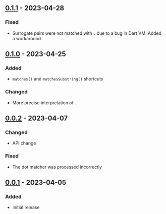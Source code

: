 ## [0.1.1] - 2023-04-28
### Fixed
- Surrogate pairs were not matched with `.` due to a bug in Dart VM. Added a workaround

## [0.1.0] - 2023-04-25
### Added
- `matches()` and `matchesSubstring()` shortcuts

### Changed
- More precise interpretation of `.`

## [0.0.2] - 2023-04-07
### Changed
- API change

### Fixed
- The dot matcher was processed incorrectly

## [0.0.1] - 2023-04-05
### Added
- Initial release

[0.1.1]: https://github.com/f3ath/iregexp/compare/0.1.0...0.1.1
[0.1.0]: https://github.com/f3ath/iregexp/compare/0.0.2...0.1.0
[0.0.2]: https://github.com/f3ath/iregexp/compare/0.0.1...0.0.2
[0.0.1]: https://github.com/f3ath/iregexp/releases/tag/0.0.1